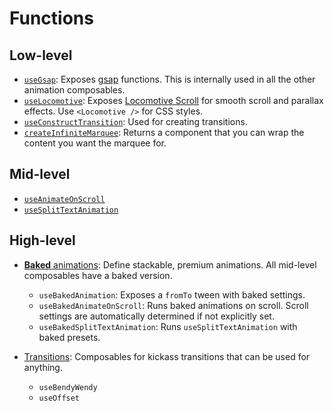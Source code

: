 # Functions

## Low-level

- [`useGsap`](./use-gsap/): Exposes [gsap][gsap-href] functions. This is internally used in all the other animation composables.
- [`useLocomotive`](./use-locomotive/): Exposes [Locomotive Scroll][locomotive-href] for smooth scroll and parallax effects. Use `<Locomotive />` for CSS styles.
- [`useConstructTransition`](./transitions/): Used for creating transitions.
- [`createInfiniteMarquee`](./create-infinite-marquee/): Returns a component that you can wrap the content you want the marquee for.

## Mid-level

- [`useAnimateOnScroll`](./use-animate-on-scroll/)
- [`useSplitTextAnimation`](./use-split-text-animation/)

## High-level

- [**Baked** animations](/guide/2.baked): Define stackable, premium animations. All mid-level composables have a baked version.
  - `useBakedAnimation`: Exposes a `fromTo` tween with baked settings.
  - `useBakedAnimateOnScroll`: Runs baked animations on scroll. Scroll settings are automatically determined if not explicitly set.
  - `useBakedSplitTextAnimation`: Runs `useSplitTextAnimation` with baked presets.
- [Transitions](./transitions/): Composables for kickass transitions that can be used for anything.

  - `useBendyWendy`
  - `useOffset`

[gsap-href]: https://gsap.com/
[locomotive-href]: https://github.com/locomotivemtl/locomotive-scroll/tree/v5-beta

